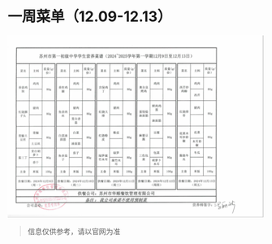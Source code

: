 
# 一周菜单（12.09-12.13）

![img](https://raw.githubusercontent.com/apkqiu/apkqiu.github.io/main/public/food_img/一周菜单（12.09-12.13）_2024-12-06.png)

> 信息仅供参考，请以官网为准
